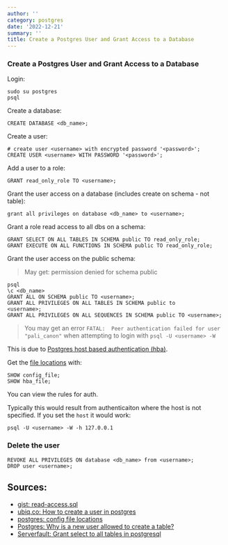 ```yaml
---
author: ''
category: postgres
date: '2022-12-21'
summary: ''
title: Create a Postgres User and Grant Access to a Database
---
```


### Create a Postgres User and Grant Access to a Database

Login:

    sudo su postgres
    psql

Create a database:

    CREATE DATABASE <db_name>;

Create a user:

    # create user <username> with encrypted password '<password>';
    CREATE USER <username> WITH PASSWORD '<password>';

Add a user to a role:

    GRANT read_only_role TO <username>;

Grant the user access on a database (includes create on schema - not table):

    grant all privileges on database <db_name> to <username>;

Grant a role read access to all dbs on a schema:

    GRANT SELECT ON ALL TABLES IN SCHEMA public TO read_only_role;
    GRANT EXECUTE ON ALL FUNCTIONS IN SCHEMA public TO read_only_role;
    
Grant the user access on the public schema:

> May get: permission denied for schema public

    psql
    \c <db_name>
    GRANT ALL ON SCHEMA public TO <username>;
    GRANT ALL PRIVILEGES ON ALL TABLES IN SCHEMA public to 
    <username>;
    GRANT ALL PRIVILEGES ON ALL SEQUENCES IN SCHEMA public TO <username>;

> You may get an error `FATAL:  Peer authentication failed for user "pali_canon"` when attempting to login with `psql -U <username> -W`

This is due to [Postgres host based authentication (hba)](https://www.postgresql.org/docs/current/auth-pg-hba-conf.html).

Get the [file locations](https://www.postgresql.org/docs/current/runtime-config-file-locations.html) with:

    SHOW config_file;
    SHOW hba_file;

You can view the rules for auth.

Typically this would result from authenticaiton where the host is not specified.
If you set the `host` it would work:

    psql -U <username> -W -h 127.0.0.1

### Delete the user

    REVOKE ALL PRIVILEGES ON database <db_name> from <username>;
    DROP user <username>;

## Sources:

* [gist: read-access.sql ](https://gist.github.com/oinopion/4a207726edba8b99fd0be31cb28124d0)
* [ubiq.co: How to create a user in postgres](https://ubiq.co/database-blog/create-user-postgresql/)
* [postgres: config file locations](https://www.postgresql.org/docs/current/runtime-config-file-locations.html)
* [Postgres: Why is a new user allowed to create a table?](https://dba.stackexchange.com/questions/35316/why-is-a-new-user-allowed-to-create-a-table)
* [Serverfault: Grant select to all tables in postgresql](https://serverfault.com/questions/60508/grant-select-to-all-tables-in-postgresql)
